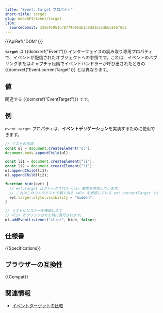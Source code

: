 ```yaml
---
title: "Event: target プロパティ"
short-title: target
slug: Web/API/Event/target
l10n:
  sourceCommit: 339595951b78774e951b1a9d215a6db6b856f6b2
---
```


{{ApiRef("DOM")}}

**`target`** は {{domxref("Event")}} インターフェイスの読み取り専用プロパティで、イベントが配信されたオブジェクトへの参照です。これは、イベントのバブリングまたはキャプチャ段階でイベントハンドラーが呼び出されたときの {{domxref("Event.currentTarget")}} とは異なります。

## 値

関連する {{domxref("EventTarget")}} です。

## 例

`event.target` プロパティは、**イベントデリゲーション**を実装するために使用できます。

```js
// リストの作成
const ul = document.createElement("ul");
document.body.appendChild(ul);

const li1 = document.createElement("li");
const li2 = document.createElement("li");
ul.appendChild(li1);
ul.appendChild(li2);

function hide(evt) {
  // evt.target はクリックされた <li> 要素を参照しています。
  // これはこのコンテキストで親である <ul> を参照している evt.currentTarget とは異なります。
  evt.target.style.visibility = "hidden";
}

// リストにリスナーを接続します
// <li> がクリックされた時に発行されます。
ul.addEventListener("click", hide, false);
```

## 仕様書

{{Specifications}}

## ブラウザーの互換性

{{Compat}}

## 関連情報

- [イベントターゲットの比較](/ja/docs/Web/API/Event/Comparison_of_Event_Targets)
